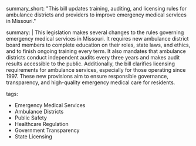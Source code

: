 summary_short: "This bill updates training, auditing, and licensing rules for ambulance districts and providers to improve emergency medical services in Missouri."

summary: |
  This legislation makes several changes to the rules governing emergency medical services in Missouri. It requires new ambulance district board members to complete education on their roles, state laws, and ethics, and to finish ongoing training every term. It also mandates that ambulance districts conduct independent audits every three years and makes audit results accessible to the public. Additionally, the bill clarifies licensing requirements for ambulance services, especially for those operating since 1997. These new provisions aim to ensure responsible governance, transparency, and high-quality emergency medical care for residents.

tags:
  - Emergency Medical Services
  - Ambulance Districts
  - Public Safety
  - Healthcare Regulation
  - Government Transparency
  - State Licensing
